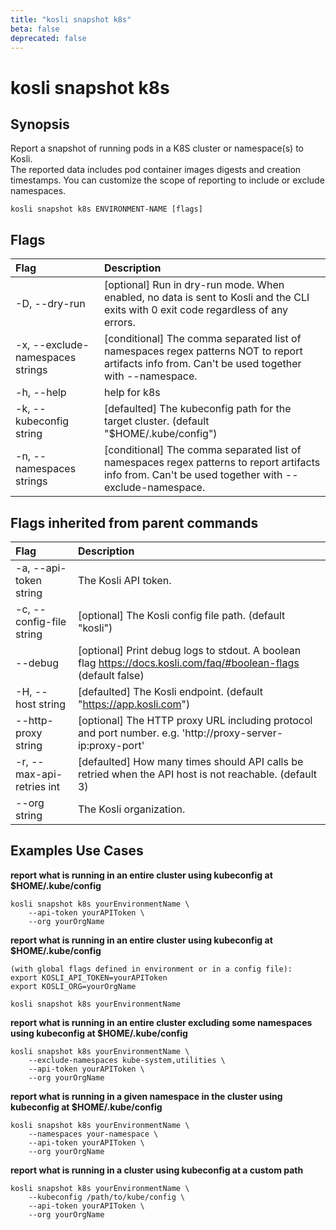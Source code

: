 ```yaml
---
title: "kosli snapshot k8s"
beta: false
deprecated: false
---
```


# kosli snapshot k8s

## Synopsis

Report a snapshot of running pods in a K8S cluster or namespace(s) to Kosli.  
The reported data includes pod container images digests and creation timestamps. You can customize the scope of reporting
to include or exclude namespaces.

```shell
kosli snapshot k8s ENVIRONMENT-NAME [flags]
```

## Flags
| Flag | Description |
| :--- | :--- |
|    -D, --dry-run  |  [optional] Run in dry-run mode. When enabled, no data is sent to Kosli and the CLI exits with 0 exit code regardless of any errors.  |
|    -x, --exclude-namespaces strings  |  [conditional] The comma separated list of namespaces regex patterns NOT to report artifacts info from. Can't be used together with --namespace.  |
|    -h, --help  |  help for k8s  |
|    -k, --kubeconfig string  |  [defaulted] The kubeconfig path for the target cluster. (default "$HOME/.kube/config")  |
|    -n, --namespaces strings  |  [conditional] The comma separated list of namespaces regex patterns to report artifacts info from. Can't be used together with --exclude-namespace.  |


## Flags inherited from parent commands
| Flag | Description |
| :--- | :--- |
|    -a, --api-token string  |  The Kosli API token.  |
|    -c, --config-file string  |  [optional] The Kosli config file path. (default "kosli")  |
|        --debug  |  [optional] Print debug logs to stdout. A boolean flag https://docs.kosli.com/faq/#boolean-flags (default false)  |
|    -H, --host string  |  [defaulted] The Kosli endpoint. (default "https://app.kosli.com")  |
|        --http-proxy string  |  [optional] The HTTP proxy URL including protocol and port number. e.g. 'http://proxy-server-ip:proxy-port'  |
|    -r, --max-api-retries int  |  [defaulted] How many times should API calls be retried when the API host is not reachable. (default 3)  |
|        --org string  |  The Kosli organization.  |


## Examples Use Cases

**report what is running in an entire cluster using kubeconfig at $HOME/.kube/config**

```shell
kosli snapshot k8s yourEnvironmentName \
	--api-token yourAPIToken \
	--org yourOrgName

```

**report what is running in an entire cluster using kubeconfig at $HOME/.kube/config**

```shell
(with global flags defined in environment or in a config file):
export KOSLI_API_TOKEN=yourAPIToken
export KOSLI_ORG=yourOrgName

kosli snapshot k8s yourEnvironmentName

```

**report what is running in an entire cluster excluding some namespaces using kubeconfig at $HOME/.kube/config**

```shell
kosli snapshot k8s yourEnvironmentName \
    --exclude-namespaces kube-system,utilities \
	--api-token yourAPIToken \
	--org yourOrgName

```

**report what is running in a given namespace in the cluster using kubeconfig at $HOME/.kube/config**

```shell
kosli snapshot k8s yourEnvironmentName \
	--namespaces your-namespace \
	--api-token yourAPIToken \
	--org yourOrgName

```

**report what is running in a cluster using kubeconfig at a custom path**

```shell
kosli snapshot k8s yourEnvironmentName \
	--kubeconfig /path/to/kube/config \
	--api-token yourAPIToken \
	--org yourOrgName
```

